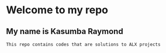 # Welcome to my repo
## My name is Kasumba Raymond
```
This repo contains codes that are solutions to ALX projects

```
